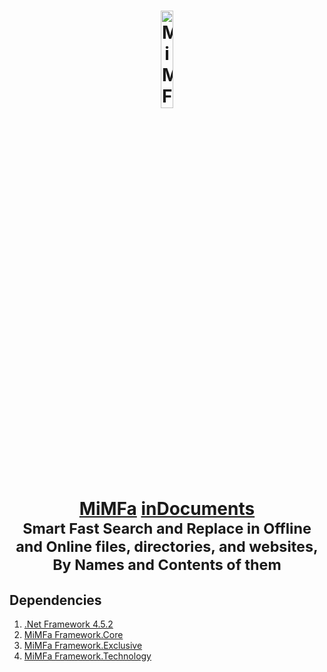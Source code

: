 <h1 align="center">
	<a href="https://gadget.mimfa.net" target="_blank">
		<img alt="MiMFa Gadget" width="20%" src="https://gadget.mimfa.net/product/inDocuments/logo.png"/>
		<br>
		<a href="https://github.com/mimfa">MiMFa</a> <a href="https://github.com/mimfa/inDocuments">inDocuments</a>
	</a>
	<br><sub>Smart Fast Search and Replace in Offline and Online files, directories, and websites, By Names and Contents of them</sub>
</h1>
<h2>Dependencies</h2>
<ol>
  <li><a href="https://versionsof.net/framework/4.5.2">.Net Framework 4.5.2</a></li>
  <li><a href="https://github.com/mimfa/Framework.Core">MiMFa Framework.Core</a></li>
  <li><a href="https://github.com/mimfa/Framework.Exclusive">MiMFa Framework.Exclusive</a></li>
  <li><a href="https://github.com/mimfa/Framework.Technology">MiMFa Framework.Technology</a></li>
</ol>
